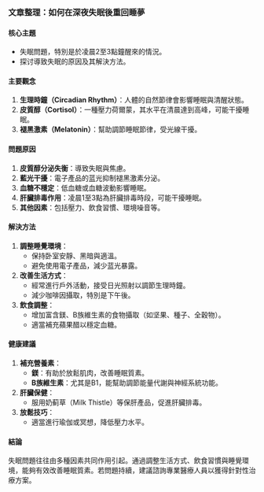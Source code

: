 ### 文章整理：如何在深夜失眠後重回睡夢

#### 核心主題  
- 失眠問題，特別是於凌晨2至3點鐘醒來的情況。
- 探讨導致失眠的原因及其解決方法。

#### 主要觀念  
1. **生理時鐘（Circadian Rhythm）**：人體的自然節律會影響睡眠與清醒狀態。
2. **皮質醇（Cortisol）**：一種壓力荷爾蒙，其水平在清晨達到高峰，可能干擾睡眠。
3. **褪黑激素（Melatonin）**：幫助調節睡眠節律，受光線干擾。

#### 問題原因  
1. **皮質醇分泌失衡**：導致失眠與焦慮。
2. **藍光干擾**：電子產品的蓝光抑制褪黑激素分泌。
3. **血糖不穩定**：低血糖或血糖波動影響睡眠。
4. **肝臟排毒作用**：凌晨1至3點為肝臟排毒時段，可能干擾睡眠。
5. **其他因素**：包括壓力、飲食習慣、環境噪音等。

#### 解決方法  
1. **調整睡覺環境**：
   - 保持卧室安靜、黑暗與適溫。
   - 避免使用電子產品，減少蓝光暴露。
2. **改善生活方式**：
   - 經常進行戶外活動，接受日光照射以調節生理時鐘。
   - 減少咖啡因攝取，特別是下午後。
3. **飲食調整**：
   - 增加富含鎂、B族維生素的食物攝取（如坚果、種子、全穀物）。
   - 適當補充蘋果醋以穩定血糖。

#### 健康建議  
1. **補充營養素**：
   - **鎂**：有助於放鬆肌肉，改善睡眠質素。
   - **B族維生素**：尤其是B1，能幫助調節能量代謝與神經系統功能。
2. **肝臟保健**：
   - 服用奶蓟草（Milk Thistle）等保肝產品，促進肝臟排毒。
3. **放鬆技巧**：
   - 適當進行瑜伽或冥想，降低壓力水平。

#### 結論  
失眠問題往往由多種因素共同作用引起。通過調整生活方式、飲食習慣與睡覺環境，能夠有效改善睡眠質素。若問題持續，建議諮詢專業醫療人員以獲得針對性治療方案。